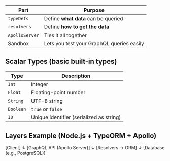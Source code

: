## 
| Part           | Purpose                                   |
| -------------- | ----------------------------------------- |
| `typeDefs`     | Define **what data** can be queried       |
| `resolvers`    | Define **how to get the data**            |
| `ApolloServer` | Ties it all together                      |
| Sandbox        | Lets you test your GraphQL queries easily |


## Scalar Types (basic built-in types)
| Type      | Description                              |
| --------- | ---------------------------------------- |
| `Int`     | Integer                                  |
| `Float`   | Floating-point number                    |
| `String`  | UTF-8 string                             |
| `Boolean` | `true` or `false`                        |
| `ID`      | Unique identifier (serialized as string) |


## Layers Example (Node.js + TypeORM + Apollo)
[Client]
   ↓
[GraphQL API (Apollo Server)]
   ↓
[Resolvers → ORM]
   ↓
[Database (e.g., PostgreSQL)]
